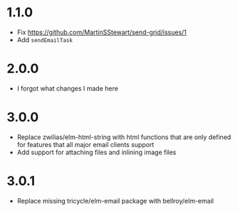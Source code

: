 # 1.1.0

- Fix https://github.com/MartinSStewart/send-grid/issues/1
- Add `sendEmailTask`

# 2.0.0

- I forgot what changes I made here

# 3.0.0

- Replace zwilias/elm-html-string with html functions that are only defined for features that all major email clients support
- Add support for attaching files and inlining image files

# 3.0.1

- Replace missing tricycle/elm-email package with bellroy/elm-email